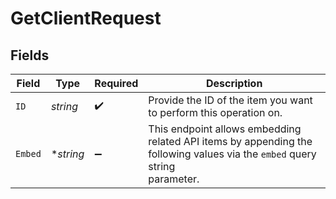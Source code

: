 # GetClientRequest


## Fields

| Field                                                                                                                      | Type                                                                                                                       | Required                                                                                                                   | Description                                                                                                                |
| -------------------------------------------------------------------------------------------------------------------------- | -------------------------------------------------------------------------------------------------------------------------- | -------------------------------------------------------------------------------------------------------------------------- | -------------------------------------------------------------------------------------------------------------------------- |
| `ID`                                                                                                                       | *string*                                                                                                                   | :heavy_check_mark:                                                                                                         | Provide the ID of the item you want to perform this operation on.                                                          |
| `Embed`                                                                                                                    | **string*                                                                                                                  | :heavy_minus_sign:                                                                                                         | This endpoint allows embedding related API items by appending the following values via the `embed` query string<br/>parameter. |